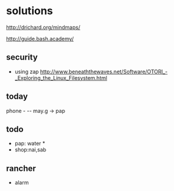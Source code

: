 # solutions

http://drichard.org/mindmaps/
   
        
    
    
http://guide.bash.academy/

security
--------
- using zap
http://www.beneaththewaves.net/Software/OTORI_-_Exploring_the_Linux_Filesystem.html
 
today
-------
 phone - 
-- may.g  -> pap


todo
---
- pap: water *
- shop:nai,sab


rancher
----
- alarm
